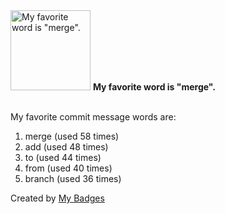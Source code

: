 <img src="https://github.com/my-badges/my-badges/blob/master/src/all-badges/favorite-word/favorite-word.png?raw=true" alt="My favorite word is &quot;merge&quot;." title="My favorite word is &quot;merge&quot;." width="128">
<strong>My favorite word is &quot;merge&quot;.</strong>
<br><br>

My favorite commit message words are:

1. merge (used 58 times)
2. add (used 48 times)
3. to (used 44 times)
4. from (used 40 times)
5. branch (used 36 times)


Created by <a href="https://github.com/my-badges/my-badges">My Badges</a>